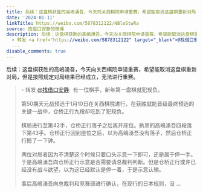 ```yaml
---
title: 后续：这盘棋获胜的高嶋湧吾，今天向关西棋院申请重赛，希望能取消这盘棋重新对局，但是按照规定对局结果已经成立，无法进行重赛。 - 转发 @找借口安静:&ensp;有...
date: '2024-01-11'
linkTitle: https://weibo.com/5878312122/NBleStwRa
source: 找借口安静的微博
description: 后续：这盘棋获胜的高嶋湧吾，今天向关西棋院申请重赛，希望能取消这盘棋重新对局，但是按照规定对局结果已经成立，无法进行重赛。<br><blockquote>
  - 转发 <a href="https://weibo.com/5878312122" target="_blank">@找借口安静</a>: 有一位棋手，新年第一盘棋就犯规负。<br><br>第50期天元战预选于1月10日在关西棋院进行，在获胜就能晋级最终预选的关键一战中，仓桥正行九段却吃到了犯规负。<br><br>棋局进行至第42手，仓桥正行落子之后离开座位。执黑的高嶋湧吾四段落下第43手。仓桥正行回到座位之后，以为高嶋湧吾没有落子，然后仓桥正行摁了一下钟。<br><br>两位对局者因为不清楚这个时候只要口头示意一下即可，还是属于停一手。于是高嶋湧吾向仓桥正行示意是否需要请总裁判判断。但是仓桥正行或许已经没有战斗欲望，以为这已经默认是停一着，于是示意认输。<br><br>事后高嶋湧吾向总裁判和竞赛部进行确认，在现行的日本规则，没
  ...
disable_comments: true
---
```

后续：这盘棋获胜的高嶋湧吾，今天向关西棋院申请重赛，希望能取消这盘棋重新对局，但是按照规定对局结果已经成立，无法进行重赛。<br><blockquote> - 转发 <a href="https://weibo.com/5878312122" target="_blank">@找借口安静</a>: 有一位棋手，新年第一盘棋就犯规负。<br><br>第50期天元战预选于1月10日在关西棋院进行，在获胜就能晋级最终预选的关键一战中，仓桥正行九段却吃到了犯规负。<br><br>棋局进行至第42手，仓桥正行落子之后离开座位。执黑的高嶋湧吾四段落下第43手。仓桥正行回到座位之后，以为高嶋湧吾没有落子，然后仓桥正行摁了一下钟。<br><br>两位对局者因为不清楚这个时候只要口头示意一下即可，还是属于停一手。于是高嶋湧吾向仓桥正行示意是否需要请总裁判判断。但是仓桥正行或许已经没有战斗欲望，以为这已经默认是停一着，于是示意认输。<br><br>事后高嶋湧吾向总裁判和竞赛部进行确认，在现行的日本规则，没 ...